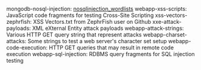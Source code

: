 mongodb-nosql-injection: [nosqlinjection_wordlists](https://github.com/cr0hn/nosqlinjection_wordlists)
webapp-xss-scripts: JavaScript code fragments for testing Cross-Site Scripting
xss-vectors-zephrfish: XSS Vectors.txt from ZephrFish user on Github
xxe-attack-payloads: XML eXternal Entity attack payloads
webapp-attack-strings: Various HTTP GET query string that represent attacks
webapp-charset-attacks: Some strings to test a web server's character set setup
webapp-code-execution: HTTP GET queries that may result in remote code execution
webapp-sql-injection: RDBMS query fragments for SQL injection testing
